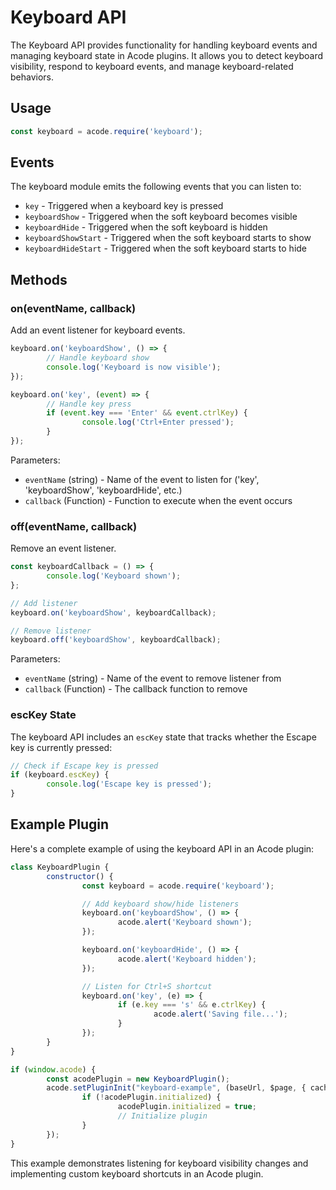 # Keyboard API

The Keyboard API provides functionality for handling keyboard events and managing keyboard state in Acode plugins. It allows you to detect keyboard visibility, respond to keyboard events, and manage keyboard-related behaviors.

## Usage

```js
const keyboard = acode.require('keyboard');
```

## Events

The keyboard module emits the following events that you can listen to:

- `key` - Triggered when a keyboard key is pressed
- `keyboardShow` - Triggered when the soft keyboard becomes visible
- `keyboardHide` - Triggered when the soft keyboard is hidden
- `keyboardShowStart` - Triggered when the soft keyboard starts to show
- `keyboardHideStart` - Triggered when the soft keyboard starts to hide

## Methods

### on(eventName, callback)

Add an event listener for keyboard events.

```js
keyboard.on('keyboardShow', () => {
		// Handle keyboard show
		console.log('Keyboard is now visible');
});

keyboard.on('key', (event) => {
		// Handle key press
		if (event.key === 'Enter' && event.ctrlKey) {
				console.log('Ctrl+Enter pressed');
		}
});
```

Parameters:
- `eventName` (string) - Name of the event to listen for ('key', 'keyboardShow', 'keyboardHide', etc.)
- `callback` (Function) - Function to execute when the event occurs

### off(eventName, callback)

Remove an event listener.

```js
const keyboardCallback = () => {
		console.log('Keyboard shown');
};

// Add listener
keyboard.on('keyboardShow', keyboardCallback);

// Remove listener
keyboard.off('keyboardShow', keyboardCallback);
```

Parameters:
- `eventName` (string) - Name of the event to remove listener from
- `callback` (Function) - The callback function to remove

### escKey State

The keyboard API includes an `escKey` state that tracks whether the Escape key is currently pressed:

```js
// Check if Escape key is pressed
if (keyboard.escKey) {
		console.log('Escape key is pressed');
}
```

## Example Plugin

Here's a complete example of using the keyboard API in an Acode plugin:

```js
class KeyboardPlugin {
		constructor() {
				const keyboard = acode.require('keyboard');

				// Add keyboard show/hide listeners
				keyboard.on('keyboardShow', () => {
						acode.alert('Keyboard shown');
				});

				keyboard.on('keyboardHide', () => {
						acode.alert('Keyboard hidden');
				});

				// Listen for Ctrl+S shortcut
				keyboard.on('key', (e) => {
						if (e.key === 's' && e.ctrlKey) {
								acode.alert('Saving file...');
						}
				});
		}
}

if (window.acode) {
		const acodePlugin = new KeyboardPlugin();
		acode.setPluginInit("keyboard-example", (baseUrl, $page, { cacheFile, cacheFileUrl }) => {
				if (!acodePlugin.initialized) {
						acodePlugin.initialized = true;
						// Initialize plugin
				}
		});
}
```

This example demonstrates listening for keyboard visibility changes and implementing custom keyboard shortcuts in an Acode plugin.
